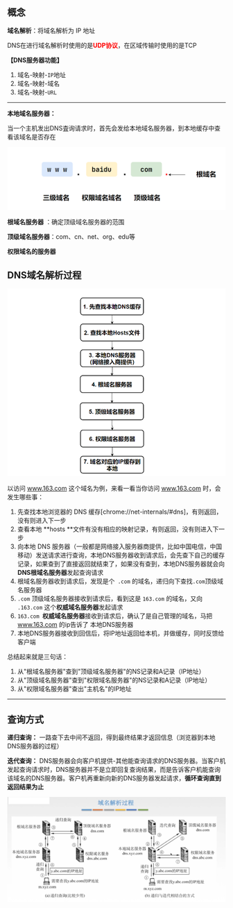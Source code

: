 ## 概念

**域名解析**：将域名解析为 IP 地址

DNS在进行域名解析时使用的是<font color = red>**UDP协议**</font>，在区域传输时使用的是TCP

**【DNS服务器功能】**

1. 域名-映射-`IP`地址
2. 域名-映射-域名
3. 域名-映射-`URL`

-------------------------------------------------------------------

**本地域名服务器：**

当一个主机发出DNS査询请求时，首先会发给本地域名服务器，到本地缓存中查看该域名是否存在

![image-20201018203514539](4.DNS.assets/image-20201018203514539.png)

**根域名服务器** ：确定顶级域名服务器的范围

**顶级域名服务器**：com、cn、net、org、edu等 

**权限域名的服务器**



## DNS域名解析过程

![image-20201018220430985](4.DNS.assets/image-20201018220430985.png)



以访问 www.163.com 这个域名为例，来看一看当你访问 www.163.com 时，会发生哪些事：

1. 先查找本地浏览器的 DNS 缓存[chrome://net-internals/#dns]，有则返回，没有则进入下一步
2. 查看本地 **hosts **文件有没有相应的映射记录，有则返回，没有则进入下一步
3. 向本地 DNS 服务器（一般都是网络接入服务器商提供，比如中国电信，中国移动）发送请求进行查询，本地DNS服务器收到请求后，会先查下自己的缓存记录，如果查到了直接返回就结束了，如果没有查到，本地DNS服务器就会向 **DNS根域名服务器**发起查询请求
4. 根域名服务器收到请求后，发现是个` .com` 的域名，递归向下查找`.com`顶级域名服务器
7. `.com` 顶级域名服务器接收到请求后，看到这是 `163.com` 的域名，又向 `.163.com` 这个**权威域名服务器**发起请求
8. `163.com `**权威域名服务器**接收到请求后，确认了是自己管理的域名，马把 www.163.com 的ip告诉了 本地DNS服务器
9. 本地DNS服务器接收到回信后，将IP地址返回给本机，并做缓存，同时反馈给客户端

总结起来就是三句话：

1. 从"根域名服务器"查到"顶级域名服务器"的NS记录和A记录（IP地址）
2. 从"顶级域名服务器"查到"权限域名服务器"的NS记录和A记录（IP地址）
3. 从"权限域名服务器"查出"主机名"的IP地址

-----------------------

## 查询方式

**递归查询：** 一路查下去中间不返回，得到最终结果才返回信息（浏览器到本地DNS服务器的过程）

**迭代查询：** DNS服务器会向客户机提供-其他能查询请求的DNS服务器。当客户机发起查询请求时，DNS服务器并不是立即回复查询结果，而是告诉客户机能查询该域名的DNS服务器。客户机再重新向新的DNS服务器发起请求，**循环查询直到返回结果为止**

![image-20201018204734413](4.DNS.assets/image-20201018204734413.png)